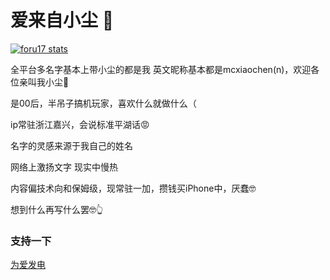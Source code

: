 # 爱来自小尘 👋

[![foru17 stats](https://github-readme-stats.vercel.app/api?username=foru17&theme=dark&show_icons=true)](https://github.com/mcxiaochenn)

全平台多名字基本上带小尘的都是我 英文昵称基本都是mcxiaochen(n)，欢迎各位亲叫我小尘🥰

是00后，半吊子搞机玩家，喜欢什么就做什么（

ip常驻浙江嘉兴，会说标准平湖话😡

名字的灵感来源于我自己的姓名

网络上激扬文字 现实中慢热

内容偏技术向和保姆级，现常驻一加，攒钱买iPhone中，厌蠢🤓

想到什么再写什么罢🤓👆

### 支持一下
[为爱发电](https://github.com/mcxiaochenn/mcxiaochenn/blob/main/aifadian.md)
